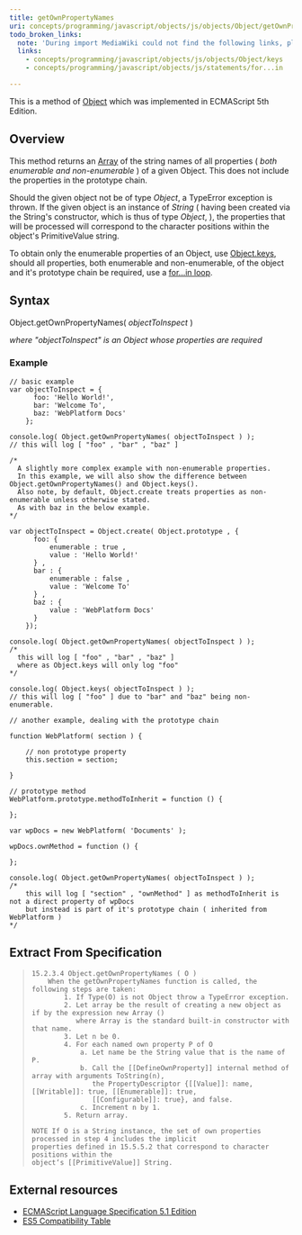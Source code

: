 ```yaml
---
title: getOwnPropertyNames
uri: concepts/programming/javascript/objects/js/objects/Object/getOwnPropertyNames
todo_broken_links:
  note: 'During import MediaWiki could not find the following links, please fix and adjust this list.'
  links:
    - concepts/programming/javascript/objects/js/objects/Object/keys
    - concepts/programming/javascript/objects/js/statements/for...in

---
```

This is a method of [Object](/javascript/objects) which was implemented in ECMAScript 5th Edition.

## Overview

This method returns an [Array](/concepts/programming/javascript/core_objects) of the string names of all properties ( *both enumerable and non-enumerable* ) of a given Object. This does not include the properties in the prototype chain.

Should the given object not be of type *Object*, a TypeError exception is thrown. If the given object is an instance of *String* ( having been created via the String's constructor, which is thus of type *Object*, ), the properties that will be processed will correspond to the character positions within the object's PrimitiveValue string.

To obtain only the enumerable properties of an Object, use [Object.keys](/w/index.php?title=concepts/programming/javascript/objects/js/objects/Object/keys&action=edit&redlink=1), should all properties, both enumerable and non-enumerable, of the object and it's prototype chain be required, use a [for...in loop](/w/index.php?title=concepts/programming/javascript/objects/js/statements/for...in&action=edit&redlink=1).

## Syntax

Object.getOwnPropertyNames( *objectToInspect* )

*where "objectToInspect" is an Object whose properties are required*

### Example

``` {.js}
// basic example
var objectToInspect = {
      foo: 'Hello World!',
      bar: 'Welcome To',
      baz: 'WebPlatform Docs'
    };

console.log( Object.getOwnPropertyNames( objectToInspect ) );
// this will log [ "foo" , "bar" , "baz" ]

/*
  A slightly more complex example with non-enumerable properties.
  In this example, we will also show the difference between Object.getOwnPropertyNames() and Object.keys().
  Also note, by default, Object.create treats properties as non-enumerable unless otherwise stated.
  As with baz in the below example.
*/

var objectToInspect = Object.create( Object.prototype , {
      foo: {
          enumerable : true ,
          value : 'Hello World!'
      } ,
      bar : {
          enumerable : false ,
          value : 'Welcome To'
      } ,
      baz : {
          value : 'WebPlatform Docs'
      }
    });

console.log( Object.getOwnPropertyNames( objectToInspect ) );
/*
  this will log [ "foo" , "bar" , "baz" ]
  where as Object.keys will only log "foo"
*/

console.log( Object.keys( objectToInspect ) );
// this will log [ "foo" ] due to "bar" and "baz" being non-enumerable.

// another example, dealing with the prototype chain

function WebPlatform( section ) {

    // non prototype property
    this.section = section;

}

// prototype method
WebPlatform.prototype.methodToInherit = function () {

};

var wpDocs = new WebPlatform( 'Documents' );

wpDocs.ownMethod = function () {

};

console.log( Object.getOwnPropertyNames( objectToInspect ) );
/*
    this will log [ "section" , "ownMethod" ] as methodToInherit is not a direct property of wpDocs
    but instead is part of it's prototype chain ( inherited from WebPlatform )
*/
```

## Extract From Specification

>     15.2.3.4 Object.getOwnPropertyNames ( O )
>         When the getOwnPropertyNames function is called, the following steps are taken:
>             1. If Type(O) is not Object throw a TypeError exception.
>             2. Let array be the result of creating a new object as if by the expression new Array ()
>                where Array is the standard built-in constructor with that name.
>             3. Let n be 0.
>             4. For each named own property P of O
>                 a. Let name be the String value that is the name of P.
>                 b. Call the [[DefineOwnProperty]] internal method of array with arguments ToString(n),
>                    the PropertyDescriptor {[[Value]]: name, [[Writable]]: true, [[Enumerable]]: true,
>                    [[Configurable]]: true}, and false.
>                 c. Increment n by 1.
>             5. Return array.
>
>     NOTE If O is a String instance, the set of own properties processed in step 4 includes the implicit
>     properties defined in 15.5.5.2 that correspond to character positions within the
>     object‘s [[PrimitiveValue]] String.

## External resources

-   [ECMAScript Language Specification 5.1 Edition](http://es5.github.com/#x15.2.3.4)
-   [ES5 Compatibility Table](http://kangax.github.com/es5-compat-table/)
